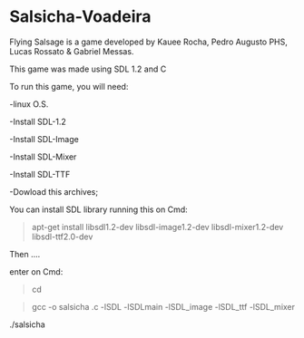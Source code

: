 # Salsicha-Voadeira

Flying Salsage is a game developed by Kauee Rocha, Pedro Augusto PHS, Lucas Rossato & Gabriel Messas.

This game was made using SDL 1.2 and C

To run this game, you will need:

-linux O.S. 

-Install SDL-1.2

-Install SDL-Image

-Install SDL-Mixer

-Install SDL-TTF

-Dowload this archives;

You can install SDL library running this on Cmd:

> apt-get install libsdl1.2-dev libsdl-image1.2-dev libsdl-mixer1.2-dev libsdl-ttf2.0-dev

Then ....

enter on Cmd:

> cd <files location> 

> gcc -o salsicha <filename>.c -lSDL -lSDLmain -lSDL_image -lSDL_ttf -lSDL_mixer

./salsicha

